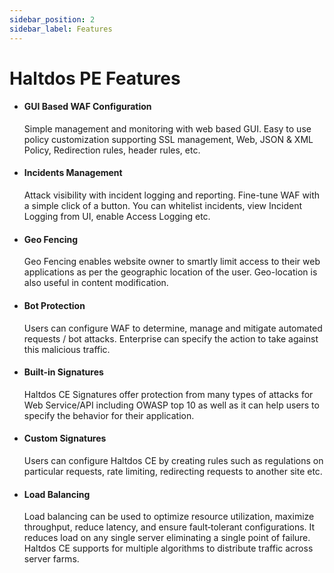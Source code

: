 ```yaml
---
sidebar_position: 2
sidebar_label: Features
---
```


# Haltdos PE Features

- #### **GUI Based WAF Configuration**  
    Simple management and monitoring with web based GUI. Easy to use policy customization supporting SSL management, Web, JSON & XML Policy, Redirection rules, header rules, etc.

- #### **Incidents Management**  
    Attack visibility with incident logging and reporting. Fine-tune WAF with a simple click of a button. You can whitelist incidents, view Incident Logging from UI, enable Access Logging etc.

- #### **Geo Fencing**  
    Geo Fencing enables website owner to smartly limit access to their web applications as per the geographic location of the user. Geo-location is also useful in content modification.

- #### **Bot Protection**  
    Users can configure WAF to determine, manage and mitigate automated requests / bot attacks. Enterprise can specify the action to take against this malicious traffic.

- #### **Built-in Signatures**  
    Haltdos CE Signatures offer protection from many types of attacks for Web Service/API including OWASP top 10 as well as it can help users to specify the behavior for their application.  

- #### **Custom Signatures**  
    Users can configure Haltdos CE by creating rules such as regulations on particular requests, rate limiting, redirecting requests to another site etc. 

- #### **Load Balancing**  
    Load balancing can be used to optimize resource utilization, maximize throughput, reduce latency, and ensure fault‑tolerant configurations. It reduces load on any single server eliminating a single point of failure. Haltdos CE supports for multiple algorithms to distribute traffic across server farms.  